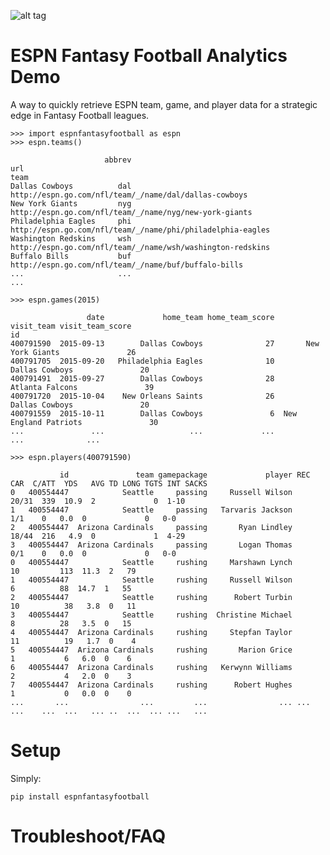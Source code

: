 ![alt tag](https://circleci.com/gh/danielwillgeorge/ESPN-fantasy-football-analytics.png?circle-token=:circle-token)

# ESPN Fantasy Football Analytics Demo

A way to quickly retrieve ESPN team, game, and player data for a strategic edge in Fantasy Football leagues.

    >>> import espnfantasyfootball as espn
    >>> espn.teams()
    
						 abbrev                                                          url
	team                                                                                    
	Dallas Cowboys          dal        http://espn.go.com/nfl/team/_/name/dal/dallas-cowboys
	New York Giants         nyg       http://espn.go.com/nfl/team/_/name/nyg/new-york-giants
	Philadelphia Eagles     phi   http://espn.go.com/nfl/team/_/name/phi/philadelphia-eagles
	Washington Redskins     wsh   http://espn.go.com/nfl/team/_/name/wsh/washington-redskins
	Buffalo Bills           buf         http://espn.go.com/nfl/team/_/name/buf/buffalo-bills
    ...                     ...                                                          ...

    >>> espn.games(2015)
    
					 date             home_team home_team_score            visit_team visit_team_score
	id                                                                                                
	400791590  2015-09-13        Dallas Cowboys              27       New York Giants               26
	400791705  2015-09-20   Philadelphia Eagles              10        Dallas Cowboys               20
	400791491  2015-09-27        Dallas Cowboys              28       Atlanta Falcons               39
	400791720  2015-10-04    New Orleans Saints              26        Dallas Cowboys               20
	400791559  2015-10-11        Dallas Cowboys               6  New England Patriots               30
	...               ...                   ...             ...                   ...              ...

    >>> espn.players(400791590)
    
			   id               team gamepackage             player REC CAR  C/ATT  YDS   AVG TD LONG TGTS INT SACKS
	0   400554447            Seattle     passing     Russell Wilson          20/31  339  10.9  2             0  1-10
	1   400554447            Seattle     passing   Tarvaris Jackson            1/1    0   0.0  0             0   0-0
	2   400554447  Arizona Cardinals     passing       Ryan Lindley          18/44  216   4.9  0             1  4-29
	3   400554447  Arizona Cardinals     passing       Logan Thomas            0/1    0   0.0  0             0   0-0
	0   400554447            Seattle     rushing     Marshawn Lynch      10         113  11.3  2   79               
	1   400554447            Seattle     rushing     Russell Wilson       6          88  14.7  1   55               
	2   400554447            Seattle     rushing      Robert Turbin      10          38   3.8  0   11               
	3   400554447            Seattle     rushing  Christine Michael       8          28   3.5  0   15               
	4   400554447  Arizona Cardinals     rushing     Stepfan Taylor      11          19   1.7  0    4               
	5   400554447  Arizona Cardinals     rushing       Marion Grice       1           6   6.0  0    6               
	6   400554447  Arizona Cardinals     rushing   Kerwynn Williams       2           4   2.0  0    3               
	7   400554447  Arizona Cardinals     rushing      Robert Hughes       1           0   0.0  0    0
	...       ...                ...         ...                ... ... ...    ...  ...   ... ..  ...  ... ...   ...

# Setup

Simply:

    pip install espnfantasyfootball

# Troubleshoot/FAQ
